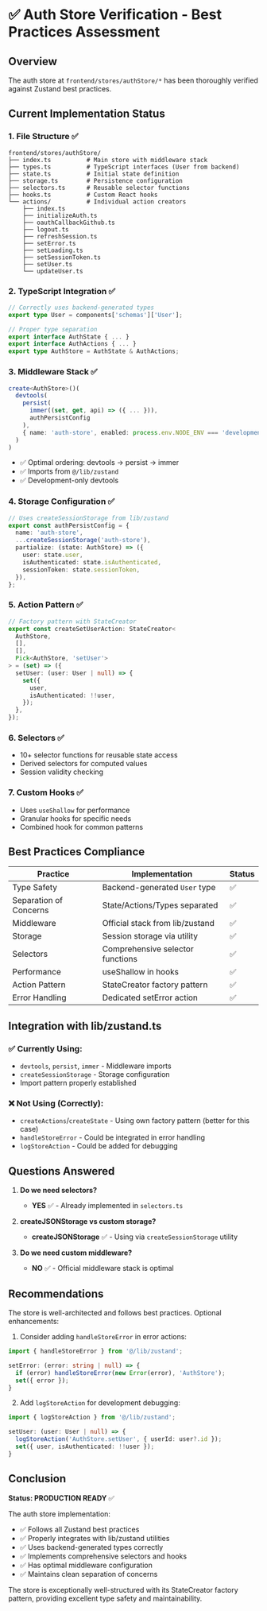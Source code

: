 # ✅ Auth Store Verification - Best Practices Assessment

## Overview
The auth store at `frontend/stores/authStore/*` has been thoroughly verified against Zustand best practices.

## Current Implementation Status

### 1. **File Structure** ✅
```
frontend/stores/authStore/
├── index.ts          # Main store with middleware stack
├── types.ts          # TypeScript interfaces (User from backend)
├── state.ts          # Initial state definition
├── storage.ts        # Persistence configuration
├── selectors.ts      # Reusable selector functions
├── hooks.ts          # Custom React hooks
└── actions/          # Individual action creators
    ├── index.ts
    ├── initializeAuth.ts
    ├── oauthCallbackGithub.ts
    ├── logout.ts
    ├── refreshSession.ts
    ├── setError.ts
    ├── setLoading.ts
    ├── setSessionToken.ts
    ├── setUser.ts
    └── updateUser.ts
```

### 2. **TypeScript Integration** ✅
```typescript
// Correctly uses backend-generated types
export type User = components['schemas']['User'];

// Proper type separation
export interface AuthState { ... }
export interface AuthActions { ... }
export type AuthStore = AuthState & AuthActions;
```

### 3. **Middleware Stack** ✅
```typescript
create<AuthStore>()(
  devtools(
    persist(
      immer((set, get, api) => ({ ... })),
      authPersistConfig
    ),
    { name: 'auth-store', enabled: process.env.NODE_ENV === 'development' }
  )
)
```
- ✅ Optimal ordering: devtools → persist → immer
- ✅ Imports from `@/lib/zustand`
- ✅ Development-only devtools

### 4. **Storage Configuration** ✅
```typescript
// Uses createSessionStorage from lib/zustand
export const authPersistConfig = {
  name: 'auth-store',
  ...createSessionStorage('auth-store'),
  partialize: (state: AuthStore) => ({
    user: state.user,
    isAuthenticated: state.isAuthenticated,
    sessionToken: state.sessionToken,
  }),
};
```

### 5. **Action Pattern** ✅
```typescript
// Factory pattern with StateCreator
export const createSetUserAction: StateCreator<
  AuthStore,
  [],
  [],
  Pick<AuthStore, 'setUser'>
> = (set) => ({
  setUser: (user: User | null) => {
    set({ 
      user,
      isAuthenticated: !!user,
    });
  },
});
```

### 6. **Selectors** ✅
- 10+ selector functions for reusable state access
- Derived selectors for computed values
- Session validity checking

### 7. **Custom Hooks** ✅
- Uses `useShallow` for performance
- Granular hooks for specific needs
- Combined hook for common patterns

## Best Practices Compliance

| Practice | Implementation | Status |
|----------|---------------|---------|
| Type Safety | Backend-generated `User` type | ✅ |
| Separation of Concerns | State/Actions/Types separated | ✅ |
| Middleware | Official stack from lib/zustand | ✅ |
| Storage | Session storage via utility | ✅ |
| Selectors | Comprehensive selector functions | ✅ |
| Performance | useShallow in hooks | ✅ |
| Action Pattern | StateCreator factory pattern | ✅ |
| Error Handling | Dedicated setError action | ✅ |

## Integration with lib/zustand.ts

### ✅ Currently Using:
- `devtools`, `persist`, `immer` - Middleware imports
- `createSessionStorage` - Storage configuration
- Import pattern properly established

### ❌ Not Using (Correctly):
- `createActions`/`createState` - Using own factory pattern (better for this case)
- `handleStoreError` - Could be integrated in error handling
- `logStoreAction` - Could be added for debugging

## Questions Answered

1. **Do we need selectors?**
   - **YES** ✅ - Already implemented in `selectors.ts`

2. **createJSONStorage vs custom storage?**
   - **createJSONStorage** ✅ - Using via `createSessionStorage` utility

3. **Do we need custom middleware?**
   - **NO** ✅ - Official middleware stack is optimal

## Recommendations

The store is well-architected and follows best practices. Optional enhancements:

1. Consider adding `handleStoreError` in error actions:
```typescript
import { handleStoreError } from '@/lib/zustand';

setError: (error: string | null) => {
  if (error) handleStoreError(new Error(error), 'AuthStore');
  set({ error });
}
```

2. Add `logStoreAction` for development debugging:
```typescript
import { logStoreAction } from '@/lib/zustand';

setUser: (user: User | null) => {
  logStoreAction('AuthStore.setUser', { userId: user?.id });
  set({ user, isAuthenticated: !!user });
}
```

## Conclusion

**Status: PRODUCTION READY** ✅

The auth store implementation:
- ✅ Follows all Zustand best practices
- ✅ Properly integrates with lib/zustand utilities
- ✅ Uses backend-generated types correctly
- ✅ Implements comprehensive selectors and hooks
- ✅ Has optimal middleware configuration
- ✅ Maintains clean separation of concerns

The store is exceptionally well-structured with its StateCreator factory pattern, providing excellent type safety and maintainability.